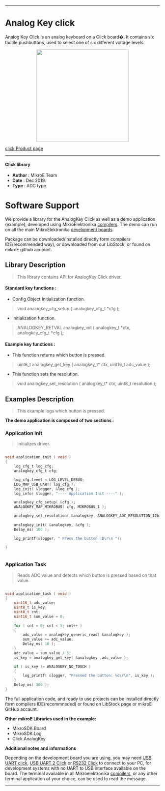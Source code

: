 
---
# Analog Key click

Analog Key Click is an analog keyboard on a Click board�. It contains six 
tactile pushbuttons, used to select one of six different voltage levels.

<p align="center">
  <img src="http://download.mikroe.com/images/click_for_ide/analogkey_click.png" height=300px>
</p>

[click Product page](<https://www.mikroe.com/analog-key-click>)

---


#### Click library 

- **Author**        : MikroE Team
- **Date**          : Dec 2019.
- **Type**          : ADC type


# Software Support

We provide a library for the AnalogKey Click 
as well as a demo application (example), developed using MikroElektronika 
[compilers](http://shop.mikroe.com/compilers). 
The demo can run on all the main MikroElektronika [development boards](http://shop.mikroe.com/development-boards).

Package can be downloaded/installed directly form compilers IDE(recommended way), or downloaded from our LibStock, or found on mikroE github account. 

## Library Description

> This library contains API for AnalogKey Click driver.

#### Standard key functions :

- Config Object Initialization function.
> void analogkey_cfg_setup ( analogkey_cfg_t *cfg ); 
 
- Initialization function.
> ANALOGKEY_RETVAL analogkey_init ( analogkey_t *ctx, analogkey_cfg_t *cfg );

#### Example key functions :

- This function returns which button is pressed.
> uint8_t analogkey_get_key ( analogkey_t* ctx, uint16_t adc_value );
 
- This function sets the resolution.
> void analogkey_set_resolution ( analogkey_t* ctx, uint8_t resolution );

## Examples Description

> This example logs which button is pressed.


**The demo application is composed of two sections :**

### Application Init 

> Initializes driver.


```c

void application_init ( void )
{
    log_cfg_t log_cfg;
    analogkey_cfg_t cfg;

    log_cfg.level = LOG_LEVEL_DEBUG;
    LOG_MAP_USB_UART( log_cfg );
    log_init( &logger, &log_cfg );
    log_info( &logger, "---- Application Init ----" );

    analogkey_cfg_setup( &cfg );
    ANALOGKEY_MAP_MIKROBUS( cfg, MIKROBUS_1 );

    analogkey_set_resolution( &analogkey, ANALOGKEY_ADC_RESOLUTION_12bit );
    
    analogkey_init( &analogkey, &cfg );
    Delay_ms( 100 );

    log_printf(&logger, " Press the button :D\r\n ");

}
  
```

### Application Task

> Reads ADC value and detects which button is pressed based on that value.

```c

void application_task ( void )
{
    uint16_t adc_value;
    uint8_t is_key;
    uint8_t cnt;
    uint16_t sum_value = 0;
    
    for ( cnt = 0; cnt < 5; cnt++ )
    {
        adc_value = analogkey_generic_read( &analogkey );
        sum_value += adc_value;
        Delay_ms( 10 );
    }
    adc_value = sum_value / 5;
    is_key = analogkey_get_key( &analogkey ,adc_value );

    if ( is_key != ANALOGKEY_NO_TOUCH )
    {
        log_printf( &logger, "Pressed the button: %d\r\n", is_key );
    }
    Delay_ms( 300 );
} 

```

The full application code, and ready to use projects can be  installed directly form compilers IDE(recommneded) or found on LibStock page or mikroE GitHub accaunt.

**Other mikroE Libraries used in the example:** 

- MikroSDK.Board
- MikroSDK.Log
- Click.AnalogKey

**Additional notes and informations**

Depending on the development board you are using, you may need 
[USB UART click](http://shop.mikroe.com/usb-uart-click), 
[USB UART 2 Click](http://shop.mikroe.com/usb-uart-2-click) or 
[RS232 Click](http://shop.mikroe.com/rs232-click) to connect to your PC, for 
development systems with no UART to USB interface available on the board. The 
terminal available in all Mikroelektronika 
[compilers](http://shop.mikroe.com/compilers), or any other terminal application 
of your choice, can be used to read the message.



---
